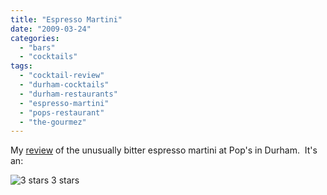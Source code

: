 ```yaml
---
title: "Espresso Martini"
date: "2009-03-24"
categories:
  - "bars"
  - "cocktails"
tags:
  - "cocktail-review"
  - "durham-cocktails"
  - "durham-restaurants"
  - "espresso-martini"
  - "pops-restaurant"
  - "the-gourmez"
---
```


My [review](http://www.thegourmez.com/gourmez/cocktails/review.php?id=20&type=) of the unusually bitter espresso martini at Pop's in Durham.  It's an:




<div class="caption">

![3 stars](http://s3.amazonaws.com/thegourmez-wpmedia/2009/02/rating_avocado1.gif "rating_avocado1") 3 stars</div>

